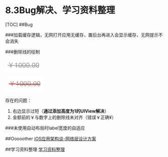 # 8.3Bug解决、学习资料整理
[TOC]
##Bug

###加载缓存逻辑，无网打开应用无缓存，置后台再进入会显示缓存，无网提示不会消失

###删除线的绘制

![删除线](media/14701847951202/%E5%88%A0%E9%99%A4%E7%BA%BF.jpg)

![FullSizeRende](media/14701847951202/FullSizeRender.jpg)

存在的问题：
1. 右边显示过短（**通过添加高度为1的UIView解决**）
2. 金额前的￥与数字上的删除线未对齐（错误￥正确¥）

###未使用自动布局时label宽度的自适应

##Ooooother
[iOS应用架构谈-网络层设计方案](http://casatwy.com/iosying-yong-jia-gou-tan-wang-luo-ceng-she-ji-fang-an.html)

##学习资料整理
[学习资料整理](https://github.com/yanqizhao/dev-note/blob/August/August/学习资料整理.md)




